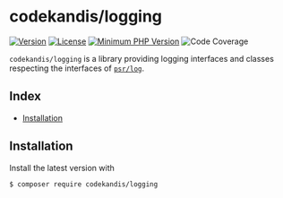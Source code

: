 # codekandis/logging

[![Version][xtlink-version-badge]][srclink-changelog]
[![License][xtlink-license-badge]][srclink-license]
[![Minimum PHP Version][xtlink-php-version-badge]][xtlink-php-net]
![Code Coverage][xtlink-code-coverage-badge]

`codekandis/logging` is a library providing logging interfaces and classes respecting the interfaces of [`psr/log`][xtlink-github-psr-log].

## Index

* [Installation](#installation)

## Installation

Install the latest version with

```bash
$ composer require codekandis/logging
```



[xtlink-version-badge]: https://img.shields.io/badge/version-0.1.0-blue.svg
[xtlink-license-badge]: https://img.shields.io/badge/license-MIT-yellow.svg
[xtlink-php-version-badge]: https://img.shields.io/badge/php-%3E%3D%207.4-8892BF.svg
[xtlink-code-coverage-badge]: https://img.shields.io/badge/coverage-0%25-red.svg
[xtlink-php-net]: https://php.net
[xtlink-github-psr-log]: https://github.com/php-fig/log

[srclink-license]: ./LICENSE
[srclink-changelog]: ./CHANGELOG.md
